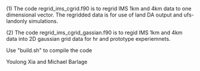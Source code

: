(1) The code regrid_ims_cgrid.f90 is to regrid IMS 1km and 4km data to one dimensional vector. The regridded data is for use of land DA output and ufs-landonly simulations.

(2) The code regrid_ims_cgrid_gassian.f90 is to regid IMS 1km and 4km data into 2D gaussian grid data for hr and prototype experiemnets. 

Use "build.sh" to compile the code

Youlong Xia and Michael Barlage
